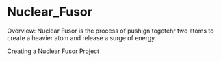 # Nuclear_Fusor

Overview: Nuclear Fusor is the process of pushign togetehr two atoms to create a heavier atom and release a surge of energy. 

Creating a Nuclear Fusor Project
